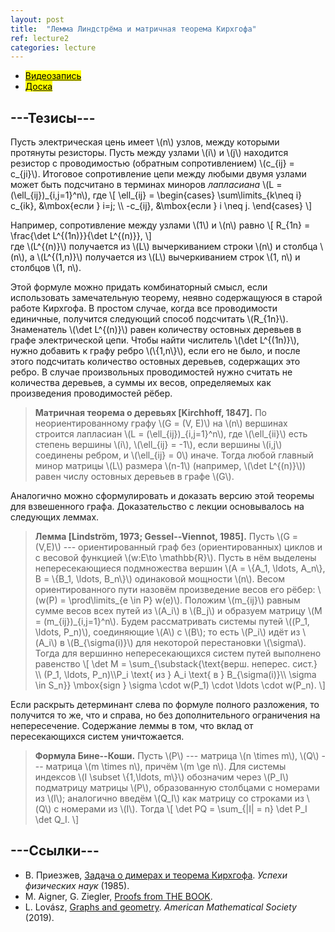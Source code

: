 ```yaml
---
layout: post
title:  "Лемма Линдстрёма и матричная теорема Кирхгофа"
ref: lecture2
categories: lecture
---
```


+ [<mark>Видеозапись</mark>](https://drive.google.com/file/d/1wnTEwa6CbB3dNqWHABsJhRhUeSZ8EM3y/view?usp=sharing)
+ [<mark>Доска</mark>]({{site.baseurl}}/whiteboard/lec1.png)


## ---Тезисы---

Пусть электрическая цень имеет \\(n\\) узлов, между которыми протянуты резисторы. Пусть между узлами \\(i\\) и \\(j\\) находится резистор с проводимостью (обратным сопротивлением) \\(c_{ij} = c_{ji}\\). Итоговое сопротивление цепи между любыми двумя узлами может быть подсчитано в терминах миноров _лапласиана_ \\(L = (\ell_{ij})\_{i,j=1}^n\\), где 
\\[
\ell_{ij} = \begin{cases} \sum\limits_{k\neq i} c_{ik}, &\mbox{если } i=j; \\\ -c_{ij}, &\mbox{если } i \neq j. \end{cases}
\\]

Например, сопротивление между узлами \\(1\\) и \\(n\\) равно
\\[
R_{1n} = \frac{\det L^{(1n)}}{\det L^{(n)}},
\\]  
где \\(L^{(n)}\\) получается из \\(L\\) вычеркиванием строки \\(n\\) и столбца \\(n\\), а \\(L^{(1,n)}\\) получается из \\(L\\) вычеркиванием строк \\(1, n\\) и столбцов \\(1, n\\).

Этой формуле можно придать комбинаторный смысл, если использовать замечательную теорему, неявно содержащуюся в старой работе Кирхгофа. В простом случае, когда все проводимости единичные, получится следующий способ подсчитать \\(R_{1n}\\). Знаменатель \\(\det L^{(n)}\\) равен количеству остовных деревьев в графе электрической цепи. Чтобы найти числитель \\(\det L^{(1n)}\\), нужно добавить к графу ребро \\(\\{1,n\\}\\), если его не было, и после этого подсчитать количество остовных деревьев, содержащих это ребро. В случае произвольных проводимостей нужно считать не количества деревьев, а суммы их весов, определяемых как произведения проводимостей рёбер.

> **Матричная теорема о деревьях [Kirchhoff, 1847].**
По неориентированному графу \\(G = (V, E)\\) на \\(n\\) вершинах строится лапласиан \\(L = (\ell_{ij})\_{i,j=1}^n\\), где \\(\ell_{ii}\\) есть степень вершины \\(i\\), \\(\ell_{ij} = -1\\), если вершины \\(i,j\\) соединены ребром, и \\(\ell_{ij} = 0\\) иначе. Тогда любой главный минор матрицы \\(L\\) размера \\(n-1\\) (например, \\(\det L^{(n)}\\)) равен числу остовных деревьев в графе \\(G\\).

Аналогично можно сформулировать и доказать версию этой теоремы для взвешенного графа. Доказательство с лекции основывалось на следующих леммах.

> **Лемма [Lindström, 1973; Gessel--Viennot, 1985].**
Пусть \\(G = (V,E)\\) --- ориентированный граф без (ориентированных) циклов и с весовой функцией \\(w:E\to \mathbb{R}\\). Пусть в нём выделены непересекающиеся подмножества вершин \\(A = \\{A_1, \ldots, A_n\\}, B = \\{B_1, \ldots, B_n\\}\\) одинаковой мощности \\(n\\). Весом ориентированного пути назовём произведение весов его рёбер: \\(w(P) = \prod\limits_{e \in P} w(e)\\). Положим \\(m_{ij}\\) равным сумме весов всех путей из \\(A_i\\) в \\(B_j\\) и образуем матрицу \\(M = (m_{ij})\_{i,j=1}^n\\). Будем рассматривать системы путей \\((P_1, \ldots, P_n)\\), соединяющие \\(A\\) с \\(B\\); то есть \\(P_i\\) идёт из \\(A_i\\) в \\(B_{\sigma(i)}\\) для некоторой перестановки \\(\sigma\\). Тогда для вершинно непересекающихся систем путей выполнено равенство 
\\[
\det M = \sum_{\substack{\text{верш. неперес. сист.} \\\ (P_1, \ldots, P_n)\\\P_i \text{ из } A_i \text{ в } B_{\sigma(i)}\\\ \sigma \in S_n}} \mbox{sign } \sigma \cdot w(P_1) \cdot \ldots  \cdot w(P_n).
\\]

Если раскрыть детерминант слева по формуле полного разложения, то получится то же, что и справа, но без дополнительного ограничения на непересечение. Содержание леммы в том, что вклад от пересекающихся систем уничтожается.

> **Формула Бине--Коши.**
Пусть \\(P\\) --- матрица \\(n \times m\\), \\(Q\\) --- матрица \\(m \times n\\), причём \\(m \ge n\\). Для системы индексов \\(I \subset \\{1,\ldots, m\\}\\) обозначим через \\(P_I\\) подматрицу матрицы \\(P\\), образованную столбцами с номерами из \\(I\\); аналогично введём \\(Q_I\\) как матрицу со строками из \\(Q\\) с номерами из \\(I\\). Тогда
\\[
\det PQ = \sum_{|I| = n} \det P_I \det Q_I.
\\]

## ---Cсылки---
+ В. Приезжев, [Задача о димерах и теорема Кирхгофа](https://fktpm.ru/file/207-priezzev-zadaca-o-dimerax-i-teorema-kirxgofa.pdf). _Успехи физических наук_ (1985).
+ M. Aigner, G. Ziegler, [Proofs from THE BOOK](https://proofsfromthebook.github.io).
+ L. Lovász, [Graphs and geometry](http://web.cs.elte.hu/~lovasz/bookxx/geombook2019-01-20.pdf). _American Mathematical Society_ (2019).